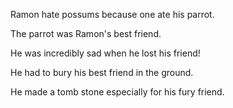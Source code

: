 Ramon hate possums because one ate his parrot.

The parrot was Ramon's best friend.

He was incredibly sad when he lost his friend!

He had to bury his best friend in the ground.

He made a tomb stone especially for his fury friend.